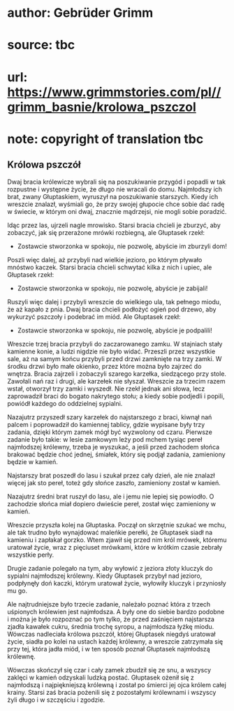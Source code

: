 # author: Gebrüder Grimm
# source: tbc
# url: https://www.grimmstories.com/pl//grimm_basnie/krolowa_pszczol
# note: copyright of translation tbc

## Królowa pszczół 

Dwaj bracia królewicze wybrali się na poszukiwanie przygód i popadli w
tak rozpustne i występne życie, że długo nie wracali do domu. Najmłodszy
ich brat, zwany Głuptaskiem, wyruszył na poszukiwanie starszych. Kiedy
ich wreszcie znalazł, wyśmiali go, że przy swojej głupocie chce sobie
dać radę w świecie, w którym oni dwaj, znacznie mądrzejsi, nie mogli
sobie poradzić.

Idąc przez las, ujrzeli nagle mrowisko. Starsi bracia chcieli je
zburzyć, aby zobaczyć, jak się przerażone mrówki rozbiegną, ale
Głuptasek rzekł:

- Zostawcie stworzonka w spokoju, nie pozwolę, abyście im zburzyli dom!

Poszli więc dalej, aż przybyli nad wielkie jezioro, po którym pływało
mnóstwo kaczek. Starsi bracia chcieli schwytać kilka z nich i upiec, ale
Głuptasek rzekł:

- Zostawcie stworzonka w spokoju, nie pozwolę, abyście je zabijali!

Ruszyli więc dalej i przybyli wreszcie do wielkiego ula, tak pełnego
miodu, że aż kapało z pnia. Dwaj bracia chcieli podłożyć ogień pod
drzewo, aby wykurzyć pszczoły i podebrać im miód. Ale Głuptasek rzekł:

- Zostawcie stworzonka w spokoju, nie pozwolę, abyście je podpalili!

Wreszcie trzej bracia przybyli do zaczarowanego zamku. W stajniach stały
kamienne konie, a ludzi nigdzie nie było widać. Przeszli przez wszystkie
sale, aż na samym końcu przybyli przed drzwi zamknięte na trzy zamki. W
środku drzwi było małe okienko, przez które można było zajrzeć do
wnętrza. Bracia zajrzeli i zobaczyli szarego karzełka, siedzącego przy
stole. Zawołali nań raz i drugi, ale karzełek nie słyszał. Wreszcie za
trzecim razem wstał, otworzył trzy zamki i wyszedł. Nie rzekł jednak ani
słowa, lecz zaprowadził braci do bogato nakrytego stołu; a kiedy sobie
podjedli i popili, powiódł każdego do oddzielnej sypialni.

Nazajutrz przyszedł szary karzełek do najstarszego z braci, kiwnął nań
palcem i poprowadził do kamiennej tablicy, gdzie wypisane były trzy
zadania, dzięki którym zamek mógł być wyzwolony od czaru. Pierwsze
zadanie było takie: w lesie zamkowym leży pod mchem tysiąc pereł
najmłodszej królewny, trzeba je wyszukać, a jeśli przed zachodem słońca
brakować będzie choć jednej, śmiałek, który się podjął zadania,
zamieniony będzie w kamień.

Najstarszy brat poszedł do lasu i szukał przez cały dzień, ale nie
znalazł więcej jak sto pereł, toteż gdy słońce zaszło, zamieniony został
w kamień.

Nazajutrz średni brat ruszył do lasu, ale i jemu nie lepiej się
powiodło. O zachodzie słońca miał dopiero dwieście pereł, został więc
zamieniony w kamień.

Wreszcie przyszła kolej na Głuptaska. Począł on skrzętnie szukać we
mchu, ale tak trudno było wynajdować maleńkie perełki, że Głuptasek
siadł na kamieniu i zapłakał gorzko. Wtem zjawił się przed nim król
mrówek, któremu uratował życie, wraz z pięciuset mrówkami, które w
krótkim czasie zebrały wszystkie perły.

Drugie zadanie polegało na tym, aby wyłowić z jeziora złoty kluczyk do
sypialni najmłodszej królewny. Kiedy Głuptasek przybył nad jezioro,
podpłynęły doń kaczki, którym uratował życie, wyłowiły kluczyk i
przyniosły mu go.

Ale najtrudniejsze było trzecie zadanie, należało poznać która z trzech
uśpionych królewien jest najmłodsza. A były one do siebie bardzo podobne
i można je było rozpoznać po tym tylko, że przed zaśnięciem najstarsza
zjadła kawałek cukru, średnia trochę syropu, a najmłodsza łyżkę miodu.
Wówczas nadleciała królowa pszczół, której Głuptasek niegdyś uratował
życie, siadła po kolei na ustach każdej królewny, a wreszcie zatrzymała
się przy tej, która jadła miód, i w ten sposób poznał Głuptasek
najmłodszą królewnę.

Wówczas skończył się czar i cały zamek zbudził się ze snu, a wszyscy
zaklęci w kamień odzyskali ludzką postać. Głuptasek ożenił się z
najmłodszą i najpiękniejszą królewną i został po śmierci jej ojca królem
całej krainy. Starsi zaś bracia pożenili się z pozostałymi królewnami i
wszyscy żyli długo i w szczęściu i zgodzie.
